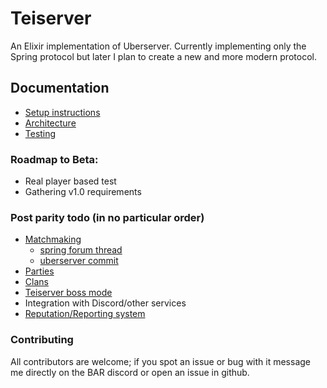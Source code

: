 # Teiserver
An Elixir implementation of Uberserver. Currently implementing only the Spring protocol but later I plan to create a new and more modern protocol.

## Documentation
- [Setup instructions](documents/setup.md)
- [Architecture](documents/architecture.md)
- [Testing](documents/testing.md)

### Roadmap to Beta:
- Real player based test
- Gathering v1.0 requirements

### Post parity todo (in no particular order)
- [Matchmaking](documents/spring/matchmaking.md)
    + [spring forum thread](https://springrts.com/phpbb/viewtopic.php?f=71&t=33072)
    + [uberserver commit](https://github.com/spring/uberserver/compare/master...gajop:master)
- [Parties](documents/spring/parties.md)
- [Clans](documents/designs/clans.md)
- [Teiserver boss mode](documents/designs/teiserver_boss.md)
- Integration with Discord/other services
- [Reputation/Reporting system](documents/designs/reputation.md)

### Contributing
All contributors are welcome; if you spot an issue or bug with it message me directly on the BAR discord or open an issue in github.
